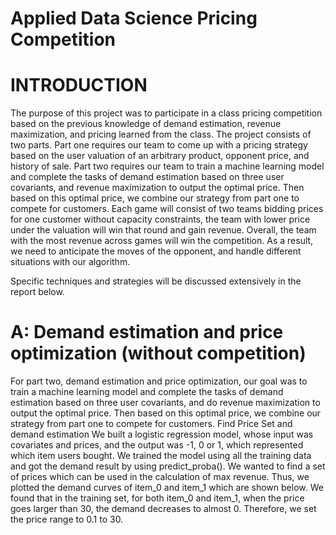 # Applied Data Science Pricing Competition

# INTRODUCTION
The purpose of this project was to participate in a class pricing competition based on the previous knowledge of demand estimation, revenue maximization, and pricing learned from the class. The project consists of two parts. Part one requires our team to come up with a pricing strategy based on the user valuation of an arbitrary product, opponent price, and history of sale. Part two requires our team to train a machine learning model and complete the tasks of demand estimation based on three user covariants, and revenue maximization to output the optimal price. Then based on this optimal price, we combine our strategy from part one to compete for customers. Each game will consist of two teams bidding prices for one customer without capacity constraints, the team with lower price under the valuation will win that round and gain revenue. Overall, the team with the most revenue across games will win the competition. As a result, we need to anticipate the moves of the opponent, and handle different situations with our algorithm. 

Specific techniques and strategies will be discussed extensively in the report below. 

# A: Demand estimation and price optimization (without competition)
For part two, demand estimation and price optimization, our goal was to train a machine learning model and complete the tasks of demand estimation based on three user covariants, and do revenue maximization to output the optimal price. Then based on this optimal price, we combine our strategy from part one to compete for customers.
Find Price Set and demand estimation
We built a logistic regression model, whose input was covariates and prices, and the output was -1, 0 or 1, which represented which item users bought. We trained the model using all the training data and got the demand result by using  predict_proba(). 
We wanted to find a set of prices which can be used in the calculation of max revenue. Thus, we plotted the demand curves of item_0 and item_1 which are shown below. We found that in the training set, for both item_0 and item_1, when the price goes larger than 30, the demand decreases to almost 0. Therefore, we set the price range to 0.1 to 30.

